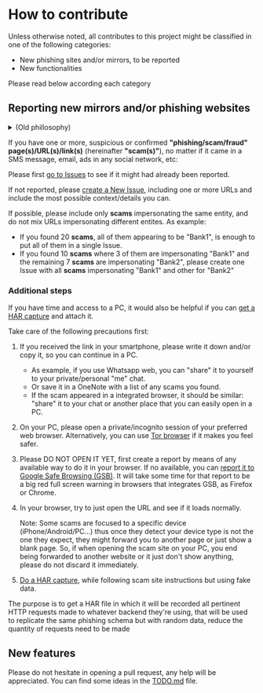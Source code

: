 # How to contribute

Unless otherwise noted, all contributes to this project might be classified in one of the following categories:

- New phishing sites and/or mirrors, to be reported
- New functionalities

Please read below according each category

## Reporting new mirrors and/or phishing websites

<details>
<summary>(Old phillosophy)</summary>

**_TLDR_**: The most important thing is to report it as a security issue, as described in next paragraph. Other than that is additional information.

**If you find a new scam, please DO NOT OPEN a issue nor a pull request!**. Please report it (with, if any, mirrors you identified)
[as a Security Vulnerability](https://docs.github.com/en/code-security/security-advisories/guidance-on-reporting-and-writing-information-about-vulnerabilities/privately-reporting-a-security-vulnerability#privately-reporting-a-security-vulnerability) instead. This allows to not only track new phishing pages and their  specific measure, but also if you want to collaborate in source code, you can start a temporary private fork with it.

</details>

If you have one or more, suspicious or confirmed **"phishing/scam/fraud" page(s)/URL(s)/link(s)** (hereinafter **"scam(s)"**), no matter if it came in a SMS message, email, ads in any social network, etc:

Please first [go to Issues](https://github.com/AlexFBP/backphish/issues?q=is%3Aissue%20) to see if it might had already been reported.

If not reported, please [create a New Issue](https://github.com/AlexFBP/backphish/issues/new), including one or more URLs and include the most possible context/details you can.

If possible, please include only **scams** impersonating the same entity, and do not mix URLs impersonating different entites. As example:
- If you found 20 **scams**, all of them appearing to be "Bank1", is enough to put all of them in a single Issue.
- If you found 10 **scams** where 3 of them are impersonating "Bank1" and the remaining 7 **scams** are impersonating "Bank2", please create one Issue with all **scams** impersonating "Bank1" and other for "Bank2"

### Additional steps

If you have time and access to a PC, it would also be helpful if you can [get a HAR capture](https://toolbox.googleapps.com/apps/har_analyzer/) and attach it.

Take care of the following precautions first:

1. If you received the link in your smartphone, please write it down and/or copy it, so you can continue in a PC.
   - As example, if you use Whatsapp web, you can "share" it to yourself to your private/personal "me" chat.
   - Or save it in a OneNote with a list of any scams you found.
   - If the scam appeared in a integrated browser, it should be similar: "share" it to your chat or another place that you can easily open in a PC.
2. On your PC, please open a private/incognito session of your preferred web browser. Alternatively, you can use [Tor browser](https://www.torproject.org/) if it makes you feel safer.
3. Please DO NOT OPEN IT YET, first create a report by means of any available way to do it in your browser. If no available, you can [report it to Google Safe Browsing (GSB)](https://safebrowsing.google.com/safebrowsing/report_phish/). It will take some time for that report to be a big red full screen warning in browsers that integrates GSB, as Firefox or Chrome.
4. In your browser, try to just open the URL and see if it loads normally.

   Note: Some scams are focused to a specific device (iPhone/Android/PC...) thus once they detect your device type is not the one they expect, they might forward you to another page or just show a blank page. So, if when opening the scam site on your PC, you end being forwarded to another website or it just don't show anything, please do not discard it immediately.

5. [Do a HAR capture](https://toolbox.googleapps.com/apps/har_analyzer/), while following scam site instructions but using fake data.

The purpose is to get a HAR file in which it will be recorded all pertinent HTTP requests made to whatever backend they're using, that will be used to replicate the same phishing schema but with random data, reduce the quantity of requests need to be made

## New features

Please do not hesitate in opening a pull request, any help will be appreciated. You can find some ideas in the [TODO.md](TODO.md) file.
